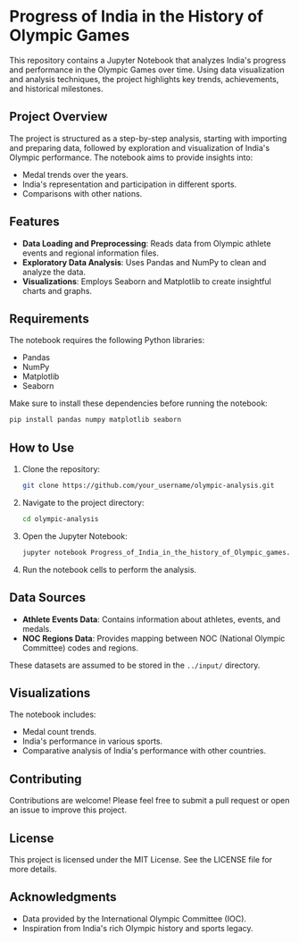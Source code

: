 # Progress of India in the History of Olympic Games

This repository contains a Jupyter Notebook that analyzes India's progress and performance in the Olympic Games over time. Using data visualization and analysis techniques, the project highlights key trends, achievements, and historical milestones.

## Project Overview

The project is structured as a step-by-step analysis, starting with importing and preparing data, followed by exploration and visualization of India's Olympic performance. The notebook aims to provide insights into:

- Medal trends over the years.
- India's representation and participation in different sports.
- Comparisons with other nations.

## Features

- **Data Loading and Preprocessing**: Reads data from Olympic athlete events and regional information files.
- **Exploratory Data Analysis**: Uses Pandas and NumPy to clean and analyze the data.
- **Visualizations**: Employs Seaborn and Matplotlib to create insightful charts and graphs.

## Requirements

The notebook requires the following Python libraries:

- Pandas
- NumPy
- Matplotlib
- Seaborn

Make sure to install these dependencies before running the notebook:
```bash
pip install pandas numpy matplotlib seaborn
```

## How to Use

1. Clone the repository:
   ```bash
   git clone https://github.com/your_username/olympic-analysis.git
   ```
2. Navigate to the project directory:
   ```bash
   cd olympic-analysis
   ```
3. Open the Jupyter Notebook:
   ```bash
   jupyter notebook Progress_of_India_in_the_history_of_Olympic_games.ipynb
   ```
4. Run the notebook cells to perform the analysis.

## Data Sources

- **Athlete Events Data**: Contains information about athletes, events, and medals.
- **NOC Regions Data**: Provides mapping between NOC (National Olympic Committee) codes and regions.

These datasets are assumed to be stored in the `../input/` directory.

## Visualizations

The notebook includes:
- Medal count trends.
- India's performance in various sports.
- Comparative analysis of India's performance with other countries.

## Contributing

Contributions are welcome! Please feel free to submit a pull request or open an issue to improve this project.

## License

This project is licensed under the MIT License. See the LICENSE file for more details.

## Acknowledgments

- Data provided by the International Olympic Committee (IOC).
- Inspiration from India's rich Olympic history and sports legacy.

